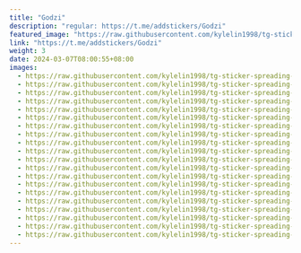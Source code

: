 ```yaml
---
title: "Godzi"
description: "regular: https://t.me/addstickers/Godzi"
featured_image: "https://raw.githubusercontent.com/kylelin1998/tg-sticker-spreading-worldwide-images/main/img/c2eff73b-bd25-4f01-bdbc-03aa083857f7.jpg"
link: "https://t.me/addstickers/Godzi"
weight: 3
date: 2024-03-07T08:00:55+08:00
images:
  - https://raw.githubusercontent.com/kylelin1998/tg-sticker-spreading-worldwide-images/main/img/c2eff73b-bd25-4f01-bdbc-03aa083857f7.jpg
  - https://raw.githubusercontent.com/kylelin1998/tg-sticker-spreading-worldwide-images/main/img/a71ce584-9fdd-4f92-863d-f2dcf1b71dec.jpg
  - https://raw.githubusercontent.com/kylelin1998/tg-sticker-spreading-worldwide-images/main/img/19377b83-818f-4f32-acc7-9ebcd0179636.jpg
  - https://raw.githubusercontent.com/kylelin1998/tg-sticker-spreading-worldwide-images/main/img/e1c76a8c-64a5-4dcb-aa63-d75554b9e0dd.jpg
  - https://raw.githubusercontent.com/kylelin1998/tg-sticker-spreading-worldwide-images/main/img/bcd2e23c-2aa7-42c6-ac8c-e67fc460fd0f.jpg
  - https://raw.githubusercontent.com/kylelin1998/tg-sticker-spreading-worldwide-images/main/img/0b1c00f5-cedb-40fa-a20a-317b6b57b19e.jpg
  - https://raw.githubusercontent.com/kylelin1998/tg-sticker-spreading-worldwide-images/main/img/4918ec88-c242-4288-9c30-f35878204d11.jpg
  - https://raw.githubusercontent.com/kylelin1998/tg-sticker-spreading-worldwide-images/main/img/e7c21182-1aa7-4bad-9bf2-4c7e7a7860e0.jpg
  - https://raw.githubusercontent.com/kylelin1998/tg-sticker-spreading-worldwide-images/main/img/0512be7a-0966-4938-8d74-27d07da08737.jpg
  - https://raw.githubusercontent.com/kylelin1998/tg-sticker-spreading-worldwide-images/main/img/52c13266-3454-44ea-8b43-d7bce27a5312.jpg
  - https://raw.githubusercontent.com/kylelin1998/tg-sticker-spreading-worldwide-images/main/img/da1f72e7-dee3-44f1-adea-f61603db4b46.jpg
  - https://raw.githubusercontent.com/kylelin1998/tg-sticker-spreading-worldwide-images/main/img/90d32dbf-6f65-453f-a664-fec23eb0df66.jpg
  - https://raw.githubusercontent.com/kylelin1998/tg-sticker-spreading-worldwide-images/main/img/10a491b9-3b29-43c9-8957-6686944c2b94.jpg
  - https://raw.githubusercontent.com/kylelin1998/tg-sticker-spreading-worldwide-images/main/img/86169de6-5749-4f4a-a858-fe95594439d1.jpg
  - https://raw.githubusercontent.com/kylelin1998/tg-sticker-spreading-worldwide-images/main/img/3b44dc02-f96d-4714-bc19-41e57b3d8750.jpg
  - https://raw.githubusercontent.com/kylelin1998/tg-sticker-spreading-worldwide-images/main/img/8a80fbad-c435-473e-91a4-a2d9bd9c0892.jpg
  - https://raw.githubusercontent.com/kylelin1998/tg-sticker-spreading-worldwide-images/main/img/22d4b3e9-1dac-4ccc-9299-9258b9ccdc26.jpg
  - https://raw.githubusercontent.com/kylelin1998/tg-sticker-spreading-worldwide-images/main/img/9fc6ec83-4b23-46c8-ba74-9ee5ba507972.jpg
  - https://raw.githubusercontent.com/kylelin1998/tg-sticker-spreading-worldwide-images/main/img/9848316f-bd25-432e-8f8e-2b7514466837.jpg
  - https://raw.githubusercontent.com/kylelin1998/tg-sticker-spreading-worldwide-images/main/img/8dae0748-a6f5-4d1d-9cc9-cc4f7ee26c14.jpg
---
```

